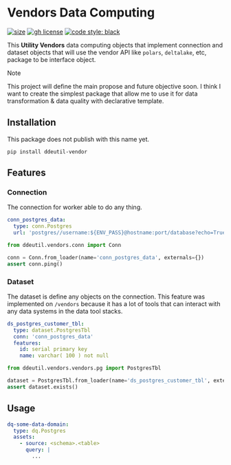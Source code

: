# Vendors Data Computing

[![size](https://img.shields.io/github/languages/code-size/ddeutils/ddeutil-vendors)](https://github.com/ddeutils/ddeutil-vendors)
[![gh license](https://img.shields.io/github/license/ddeutils/ddeutil-vendors)](https://github.com/ddeutils/ddeutil-vendors/blob/main/LICENSE)
[![code style: black](https://img.shields.io/badge/code%20style-black-000000.svg)](https://github.com/psf/black)

This **Utility Vendors** data computing objects that implement connection and
dataset objects that will use the vendor API like `polars`, `deltalake`, etc,
package to be interface object.

> [!NOTE]
> This project will define the main propose and future objective soon. I think I
> want to create the simplest package that allow me to use it for data transformation
> & data quality with declarative template.

## Installation

This package does not publish with this name yet.

```shell
pip install ddeutil-vendor
```

## Features

### Connection

The connection for worker able to do any thing.

```yaml
conn_postgres_data:
  type: conn.Postgres
  url: 'postgres//username:${ENV_PASS}@hostname:port/database?echo=True&time_out=10'
```

```python
from ddeutil.vendors.conn import Conn

conn = Conn.from_loader(name='conn_postgres_data', externals={})
assert conn.ping()
```

### Dataset

The dataset is define any objects on the connection. This feature was implemented
on `/vendors` because it has a lot of tools that can interact with any data systems
in the data tool stacks.

```yaml
ds_postgres_customer_tbl:
  type: dataset.PostgresTbl
  conn: 'conn_postgres_data'
  features:
    id: serial primary key
    name: varchar( 100 ) not null
```

```python
from ddeutil.vendors.vendors.pg import PostgresTbl

dataset = PostgresTbl.from_loader(name='ds_postgres_customer_tbl', externals={})
assert dataset.exists()
```

## Usage

```yaml
dq-some-data-domain:
  type: dq.Postgres
  assets:
    - source: <schema>.<table>
      query: |
        ...
```
